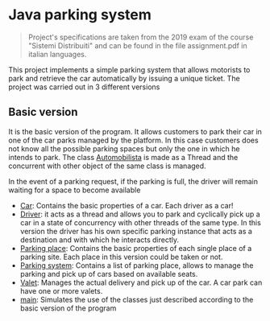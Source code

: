 # Java parking system

>Project's specifications are taken from the 2019 exam of the course "Sistemi Distribuiti" and can be found in the file assignment.pdf in italian languages.

This project implements a simple parking system that allows motorists to park and retrieve the car automatically by issuing a unique ticket. The project was carried out in 3 different versions 

## Basic version 

It is the basic version of the program. It allows customers to park their car in one of the car parks managed by the platform. In this case customers does not know all the possible parking spaces but only the one in which he intends to park. The class [Automobilista](./CarParks/src/carParks/Automobilista.java) is made as a Thread and the concurrent with other object of the same class is managed.

In the event of a parking request, if the parking is full, the driver will remain waiting for a space to become available 
  * [Car](./CarParks/src/carParks/Automobile.java): Contains the basic properties of a car. Each driver as a car!
  * [Driver](./CarParks/src/carParks/Automobilista.java): it acts as a thread and allows you to park and cyclically pick up a car in a state of concurrency with other threads of the same type. In this version the driver has his own specific parking instance that acts as a destination and with which he interacts directly.
  * [Parking place](./CarParks/src/carParks/Posto.java): Contains the basic properties of each single place of a parking site. Each place in this version could be taken or not.
  * [Parking system](./CarParks/src/carParks/Parcheggio.java): Contains a list of parking place, allows to manage the parking and pick up of cars based on available seats.
  * [Valet](./CarParks/src/carParks/Parcheggiatore.java): Manages the actual delivery and pick up of the car. A car park can have one or more valets.
  * [main](./CarParks/src/carParks/MainVersioneBase.java): Simulates the use of the classes just described according to the basic version of the program 
